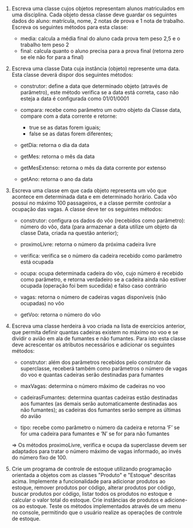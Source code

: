 1. Escreva uma classe cujos objetos representam alunos matriculados em uma disciplina. Cada objeto
   dessa classe deve guardar os seguintes dados do aluno: matrícula, nome, 2 notas de prova e 1 nota de
   trabalho. Escreva os seguintes métodos para esta classe:

    * media: calcula a média final do aluno cada prova tem peso 2,5 e o trabalho tem peso 2
    * final: calcula quanto o aluno precisa para a prova final (retorna zero se ele não for para a final)

2. Escreva uma classe Data cuja instância (objeto) represente uma data. Esta classe deverá dispor dos
   seguintes métodos:

    * construtor: define a data que determinado objeto (através de parâmetro), este método verifica se a
      data está correta, caso não esteja a data é configurada como 01/01/0001

    * compara: recebe como parâmetro um outro objeto da Classe data, compare com a data corrente e
      retorne:
        * true se as datas forem iguais;
        * false se as datas forem diferentes;

    * getDia: retorna o dia da data

    * getMes: retorna o mês da data

    * getMesExtenso: retorna o mês da data corrente por extenso

    * getAno: retorna o ano da data

3.  Escreva uma classe em que cada objeto representa um vôo que acontece em determinada data e em
    determinado horário. Cada vôo possui no máximo 100 passageiros, e a classe permite controlar a ocupação
    das vagas. A classe deve ter os seguintes métodos:

    * construtor: configura os dados do vôo (recebidos como parâmetro): número do vôo, data (para armazenar
      a data utilize um objeto da classe Data, criada na questão anterior);

    * proximoLivre: retorna o número da próxima cadeira livre

    * verifica: verifica se o número da cadeira recebido como parâmetro está ocupada

    * ocupa: ocupa determinada cadeira do vôo, cujo número é recebido como parâmetro, e retorna
      verdadeiro se a cadeira ainda não estiver ocupada (operação foi bem sucedida) e falso
      caso contrário

    * vagas: retorna o número de cadeiras vagas disponíveis (não ocupadas) no vôo

    * getVoo: retorna o número do vôo

4. Escreva uma classe herdeira à voo criada na lista de exercícios anterior, que permita definir quantas
   cadeiras existem no máximo no voo e se dividir o avião em ala de fumantes e não fumantes. Para isto esta
   classe deve acrescentar os atributos necessários e adicionar os seguintes métodos:

    * construtor: além dos parâmetros recebidos pelo construtor da superclasse, receberá também
      como parâmetros o número de vagas do voo e quantas cadeiras serão destinadas para
      fumantes

    * maxVagas: determina o número máximo de cadeiras no voo

    * cadeirasFumantes: determina quantas cadeiras estão destinadas aos fumantes (as demais serão
      automaticamente destinadas aos não fumantes); as cadeiras dos fumantes serão
      sempre as últimas do avião

    * tipo: recebe como parâmetro o número da cadeira e retorna ‘F’ se for uma cadeira para
      fumantes e ‘N’ se for para não fumantes

   => Os métodos proximoLivre, verifica e ocupa da superclasse devem ser adaptados para tratar o número
   máximo de vagas informado, ao invés do número fixo de 100.


5. Crie um programa de controle de estoque utilizando programação orientada a objetos com as classes
   "Produto" e "Estoque" descritas acima. Implemente a funcionalidade para adicionar produtos ao estoque,
   remover produtos por código, alterar produtos por código, buscar produtos por código, listar todos os
   produtos no estoque e calcular o valor total do estoque. Crie instâncias de produtos e adicione-os ao
   estoque. Teste os métodos implementados através de um menu no console, permitindo que o usuário
   realize as operações de controle de estoque.